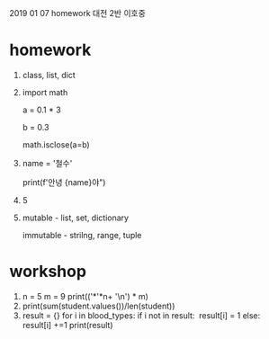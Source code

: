 2019 01 07 homework 대전 2반 이호중

# homework



1. class, list, dict

2. import math

   a = 0.1 * 3

   b = 0.3

   math.isclose(a=b)

3. name = '철수'

   print(f'안녕 {name}야") 

4. 5

5. mutable - list, set, dictionary

   immutable - strilng,  range, tuple



# workshop



1. n = 5
   m = 9
   print(('*'*n+ '\n') * m)
2. print(sum(student.values())/len(student))
3. result = {}
   for i in blood_types:
      if i not in result:
   ​       result[i] = 1
      else:
   ​       result[i] +=1
   print(result)